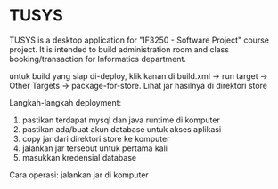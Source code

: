 # TUSYS
TUSYS is a desktop application for "IF3250 - Software Project" course project. It is intended to build administration room and class booking/transaction for Informatics department.

untuk build yang siap di-deploy, klik kanan di build.xml -> run target -> Other Targets -> package-for-store.
Lihat jar hasilnya di direktori store

Langkah-langkah deployment:
1. pastikan terdapat mysql dan java runtime di komputer
2. pastikan ada/buat akun database untuk akses aplikasi
3. copy jar dari direktori store ke komputer
4. jalankan jar tersebut untuk pertama kali
5. masukkan kredensial database

Cara operasi: jalankan jar di komputer